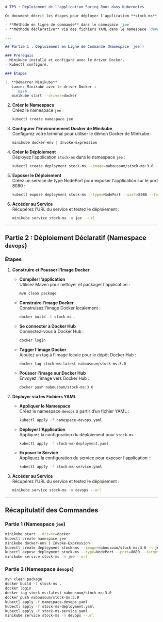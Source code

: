 ```markdown
# TP3 : Déploiement de l'application Spring Boot dans Kubernetes

Ce document décrit les étapes pour déployer l'application **stock-ms** sur Minikube en utilisant deux approches :

- **Méthode en ligne de commande** dans le namespace `jee`
- **Méthode déclarative** via des fichiers YAML dans le namespace `devops`

---

## Partie 1 : Déploiement en Ligne de Commande (Namespace `jee`)

### Prérequis
- Minikube installé et configuré avec le driver Docker.
- Kubectl configuré.

### Étapes

1. **Démarrer Minikube**  
   Lancez Minikube avec le driver Docker :
   ```bash
   minikube start --driver=docker
   ```

2. **Créer le Namespace**  
   Créez le namespace `jee` :
   ```bash
   kubectl create namespace jee
   ```

3. **Configurer l'Environnement Docker de Minikube**  
   Configurez votre terminal pour utiliser le démon Docker de Minikube :
   ```bash
   minikube docker-env | Invoke-Expression
   ```

4. **Créer le Déploiement**  
   Déployez l'application `stock-ms` dans le namespace `jee` :
   ```bash
   kubectl create deployment stock-ms --image=nabousoum/stock-ms:3.0 -n jee
   ```

5. **Exposer le Déploiement**  
   Créez un service de type NodePort pour exposer l'application sur le port 8080 :
   ```bash
   kubectl expose deployment stock-ms --type=NodePort --port=8080 --target-port=8080 -n jee
   ```

6. **Accéder au Service**  
   Récupérez l'URL du service et testez le déploiement :
   ```bash
   minikube service stock-ms -n jee --url
   ```

---

## Partie 2 : Déploiement Déclaratif (Namespace `devops`)

### Étapes

1. **Construire et Pousser l'Image Docker**

   - **Compiler l'application**  
     Utilisez Maven pour nettoyer et packager l'application :
     ```bash
     mvn clean package
     ```

   - **Construire l'image Docker**  
     Construisez l'image Docker localement :
     ```bash
     docker build -t stock-ms .
     ```

   - **Se connecter à Docker Hub**  
     Connectez-vous à Docker Hub :
     ```bash
     docker login
     ```

   - **Tagger l'image Docker**  
     Ajoutez un tag à l'image locale pour le dépôt Docker Hub :
     ```bash
     docker tag stock-ms:latest nabousoum/stock-ms:3.0
     ```

   - **Pousser l'image sur Docker Hub**  
     Envoyez l'image vers Docker Hub :
     ```bash
     docker push nabousoum/stock-ms:3.0
     ```

2. **Déployer via les Fichiers YAML**

   - **Appliquer le Namespace**  
     Créez le namespace `devops` à partir d’un fichier YAML :
     ```bash
     kubectl apply -f namespace-devops.yaml
     ```

   - **Déployer l'Application**  
     Appliquez la configuration du déploiement pour `stock-ms` :
     ```bash
     kubectl apply -f stock-ms-deployment.yaml
     ```

   - **Exposer le Service**  
     Appliquez la configuration du service pour exposer l'application :
     ```bash
     kubectl apply -f stock-ms-service.yaml
     ```

3. **Accéder au Service**  
   Récupérez l'URL du service et testez le déploiement :
   ```bash
   minikube service stock-ms -n devops --url
   ```

---

## Récapitulatif des Commandes

### Partie 1 (Namespace `jee`)
```bash
minikube start --driver=docker
kubectl create namespace jee
minikube docker-env | Invoke-Expression
kubectl create deployment stock-ms --image=nabousoum/stock-ms:3.0 -n jee
kubectl expose deployment stock-ms --type=NodePort --port=8080 --target-port=8080 -n jee
minikube service stock-ms -n jee --url
```

### Partie 2 (Namespace `devops`)
```bash
mvn clean package
docker build -t stock-ms .
docker login
docker tag stock-ms:latest nabousoum/stock-ms:3.0
docker push nabousoum/stock-ms:3.0
kubectl apply -f namespace-devops.yaml
kubectl apply -f stock-ms-deployment.yaml
kubectl apply -f stock-ms-service.yaml
minikube service stock-ms -n devops --url
```
